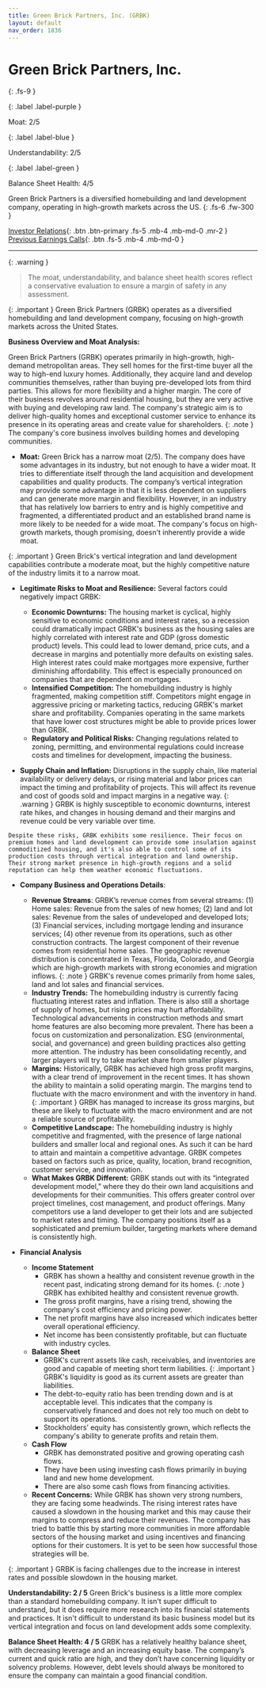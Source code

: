 ```yaml
---
title: Green Brick Partners, Inc. (GRBK)
layout: default
nav_order: 1836
---
```


# Green Brick Partners, Inc.
{: .fs-9 }

{: .label .label-purple }

Moat: 2/5

{: .label .label-blue }

Understandability: 2/5

{: .label .label-green }

Balance Sheet Health: 4/5

Green Brick Partners is a diversified homebuilding and land development company, operating in high-growth markets across the US.
{: .fs-6 .fw-300 }

[Investor Relations](https://www.google.com/search?q=GRBK+investor+relations){: .btn .btn-primary .fs-5 .mb-4 .mb-md-0 .mr-2 }
[Previous Earnings Calls](https://discountingcashflows.com/company/GRBK/transcripts/){: .btn .fs-5 .mb-4 .mb-md-0 }

---

{: .warning }
>The moat, understandability, and balance sheet health scores reflect a conservative evaluation to ensure a margin of safety in any assessment.



{: .important }
Green Brick Partners (GRBK) operates as a diversified homebuilding and land development company, focusing on high-growth markets across the United States.

**Business Overview and Moat Analysis:**

Green Brick Partners (GRBK) operates primarily in high-growth, high-demand metropolitan areas. They sell homes for the first-time buyer all the way to high-end luxury homes. Additionally, they acquire land and develop communities themselves, rather than buying pre-developed lots from third parties. This allows for more flexibility and a higher margin. The core of their business revolves around residential housing, but they are very active with buying and developing raw land. The company's strategic aim is to deliver high-quality homes and exceptional customer service to enhance its presence in its operating areas and create value for shareholders. 
{: .note }
The company's core business involves building homes and developing communities.

*   **Moat:** Green Brick has a narrow moat (2/5). The company does have some advantages in its industry, but not enough to have a wider moat. It tries to differentiate itself through the land acquisition and development capabilities and quality products. The company’s vertical integration may provide some advantage in that it is less dependent on suppliers and can generate more margin and flexibility. However, in an industry that has relatively low barriers to entry and is highly competitive and fragmented, a differentiated product and an established brand name is more likely to be needed for a wide moat. The company's focus on high-growth markets, though promising, doesn't inherently provide a wide moat.

{: .important }
Green Brick's vertical integration and land development capabilities contribute a moderate moat, but the highly competitive nature of the industry limits it to a narrow moat.

*   **Legitimate Risks to Moat and Resilience:** Several factors could negatively impact GRBK:

    *   **Economic Downturns:** The housing market is cyclical, highly sensitive to economic conditions and interest rates, so a recession could dramatically impact GRBK's business as the housing sales are highly correlated with interest rate and GDP (gross domestic product) levels. This could lead to lower demand, price cuts, and a decrease in margins and potentially more defaults on existing sales. High interest rates could make mortgages more expensive, further diminishing affordability. This effect is especially pronounced on companies that are dependent on mortgages.
    *   **Intensified Competition:** The homebuilding industry is highly fragmented, making competition stiff. Competitors might engage in aggressive pricing or marketing tactics, reducing GRBK's market share and profitability. Companies operating in the same markets that have lower cost structures might be able to provide prices lower than GRBK.
    *   **Regulatory and Political Risks:** Changing regulations related to zoning, permitting, and environmental regulations could increase costs and timelines for development, impacting the business.
   *   **Supply Chain and Inflation:** Disruptions in the supply chain, like material availability or delivery delays, or rising material and labor prices can impact the timing and profitability of projects. This will affect its revenue and cost of goods sold and impact margins in a negative way.
{: .warning }
GRBK is highly susceptible to economic downturns, interest rate hikes, and changes in housing demand and their margins and revenue could be very variable over time.

    Despite these risks, GRBK exhibits some resilience. Their focus on premium homes and land development can provide some insulation against commoditized housing, and it's also able to control some of its production costs through vertical integration and land ownership. Their strong market presence in high-growth regions and a solid reputation can help them weather economic fluctuations.

* **Company Business and Operations Details**:

    *  **Revenue Streams**: GRBK’s revenue comes from several streams: (1) Home sales: Revenue from the sales of new homes; (2) land and lot sales: Revenue from the sales of undeveloped and developed lots; (3) Financial services, including mortgage lending and insurance services; (4) other revenue from its operations, such as other construction contracts. The largest component of their revenue comes from residential home sales. The geographic revenue distribution is concentrated in Texas, Florida, Colorado, and Georgia which are high-growth markets with strong economies and migration inflows.
{: .note }
GRBK's revenue comes primarily from home sales, land and lot sales and financial services.
    *   **Industry Trends:** The homebuilding industry is currently facing fluctuating interest rates and inflation. There is also still a shortage of supply of homes, but rising prices may hurt affordability. Technological advancements in construction methods and smart home features are also becoming more prevalent. There has been a focus on customization and personalization. ESG (environmental, social, and governance) and green building practices also getting more attention. The industry has been consolidating recently, and larger players will try to take market share from smaller players.
    *   **Margins:** Historically, GRBK has achieved high gross profit margins, with a clear trend of improvement in the recent times. It has shown the ability to maintain a solid operating margin. The margins tend to fluctuate with the macro environment and with the inventory in hand.
{: .important }
GRBK has managed to increase its gross margins, but these are likely to fluctuate with the macro environment and are not a reliable source of profitability.
    *   **Competitive Landscape:** The homebuilding industry is highly competitive and fragmented, with the presence of large national builders and smaller local and regional ones. As such it can be hard to attain and maintain a competitive advantage. GRBK competes based on factors such as price, quality, location, brand recognition, customer service, and innovation.
    *  **What Makes GRBK Different:** GRBK stands out with its “integrated development model,” where they do their own land acquisitions and developments for their communities. This offers greater control over project timelines, cost management, and product offerings. Many competitors use a land developer to get their lots and are subjected to market rates and timing. The company positions itself as a sophisticated and premium builder, targeting markets where demand is consistently high.

*  **Financial Analysis**

   *  **Income Statement**
       *   GRBK has shown a healthy and consistent revenue growth in the recent past, indicating strong demand for its homes.
{: .note }
GRBK has exhibited healthy and consistent revenue growth.
       *  The gross profit margins, have a rising trend, showing the company's cost efficiency and pricing power.
       * The net profit margins have also increased which indicates better overall operational efficiency.
       *  Net income has been consistently profitable, but can fluctuate with industry cycles.
   *  **Balance Sheet**
        *   GRBK's current assets like cash, receivables, and inventories are good and capable of meeting short term liabilities.
{: .important }
GRBK's liquidity is good as its current assets are greater than liabilities.
        *   The debt-to-equity ratio has been trending down and is at acceptable level. This indicates that the company is conservatively financed and does not rely too much on debt to support its operations.
         *   Stockholders’ equity has consistently grown, which reflects the company's ability to generate profits and retain them.
   *  **Cash Flow**
       * GRBK has demonstrated positive and growing operating cash flows.
       * They have been using investing cash flows primarily in buying land and new home development.
       * There are also some cash flows from financing activities.
   *  **Recent Concerns:** While GRBK has shown very strong numbers, they are facing some headwinds. The rising interest rates have caused a slowdown in the housing market and this may cause their margins to compress and reduce their revenues. The company has tried to battle this by starting more communities in more affordable sectors of the housing market and using incentives and financing options for their customers. It is yet to be seen how successful those strategies will be.

{: .important }
GRBK is facing challenges due to the increase in interest rates and possible slowdown in the housing market.

**Understandability: 2 / 5**
Green Brick's business is a little more complex than a standard homebuilding company. It isn't super difficult to understand, but it does require more research into its financial statements and practices. It isn't difficult to understand its basic business model but its vertical integration and focus on land development adds some complexity.

**Balance Sheet Health: 4 / 5**
GRBK has a relatively healthy balance sheet, with decreasing leverage and an increasing equity base. The company’s current and quick ratio are high, and they don’t have concerning liquidity or solvency problems. However, debt levels should always be monitored to ensure the company can maintain a good financial condition.